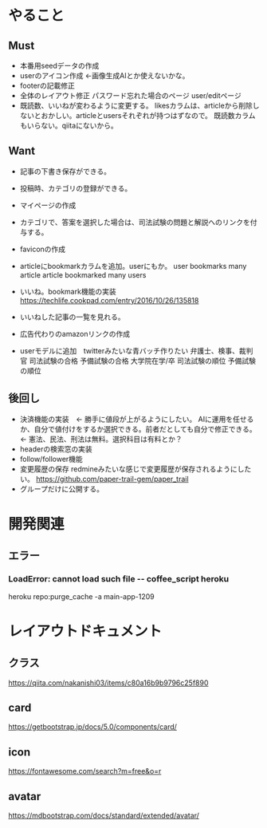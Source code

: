 # やること
## Must
- 本番用seedデータの作成
- userのアイコン作成  ←画像生成AIとか使えないかな。
- footerの記載修正
- 全体のレイアウト修正
パスワード忘れた場合のページ
user/editページ
- 既読数、いいねが変わるように変更する。
likesカラムは、articleから削除しないとおかしい。articleとusersそれぞれが持つはずなので。
既読数カラムもいらない。qiitaにないから。

## Want
- 記事の下書き保存ができる。
- 投稿時、カテゴリの登録ができる。

- マイページの作成
- カテゴリで、答案を選択した場合は、司法試験の問題と解説へのリンクを付与する。
- faviconの作成

- articleにbookmarkカラムを追加。userにもか。
user bookmarks many article
article bookmarked many users
- いいね。bookmark機能の実装
https://techlife.cookpad.com/entry/2016/10/26/135818
- いいねした記事の一覧を見れる。

- 広告代わりのamazonリンクの作成
- userモデルに追加　twitterみたいな青バッチ作りたい
弁護士、検事、裁判官
司法試験の合格
予備試験の合格
大学院在学/卒
司法試験の順位
予備試験の順位

## 後回し
- 決済機能の実装　← 勝手に値段が上がるようにしたい。
AIに運用を任せるか、自分で値付けをするか選択できる。前者だとしても自分で修正できる。
← 憲法、民法、刑法は無料。選択科目は有料とか？
- headerの検索窓の実装
- follow/follower機能
- 変更履歴の保存
redmineみたいな感じで変更履歴が保存されるようにしたい。
https://github.com/paper-trail-gem/paper_trail
- グループだけに公開する。

# 開発関連
## エラー
### LoadError: cannot load such file -- coffee_script heroku
heroku repo:purge_cache -a main-app-1209

# レイアウトドキュメント
## クラス
https://qiita.com/nakanishi03/items/c80a16b9b9796c25f890
## card
https://getbootstrap.jp/docs/5.0/components/card/
## icon
https://fontawesome.com/search?m=free&o=r
## avatar
https://mdbootstrap.com/docs/standard/extended/avatar/


